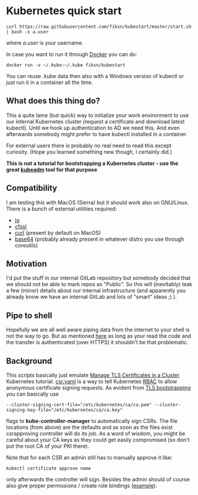 # Kubernetes quick start

```
curl https://raw.githubusercontent.com/fiksn/kubestart/master/start.sh | bash -s a.user
```
where *a.user* is your username.

In case you want to run it through [Docker](https://www.docker.com/) you can do:

```
docker run -v ~/.kube:~/.kube fiksn/kubestart
```

You can reuse .kube data then also with a Windows version of kubectl or just run it in a container all the time.

## What does this thing do?

This a quite lame (but quick) way to initialize your work environment to use our internal Kubernetes cluster (request a certificate and download latest kubectl). Until we hook up authentication to AD we need this.
And even afterwards somebody might prefer to have kubectl installed in a container.

For external users there is probably no real need to read this except curiosity. (Hope you learned something new though, I certainly did.)

**This is not a tutorial for bootstrapping a Kubernetes cluster - use the great [kubeadm](https://kubernetes.io/docs/setup/independent/create-cluster-kubeadm/) tool for that purpose**

## Compatibility

I am testing this with MacOS (Sierra) but it should work also on GNU/Linux.
There is a bunch of external utilities required: 
* [jq](https://stedolan.github.io/jq/)
* [cfssl](https://www.cfssl.org/)
* [curl](https://curl.haxx.se/) (present by default on MacOS)
* [base64](https://linux.die.net/man/1/base64) (probably already present in whatever distro you use through coreutils)

## Motivation

I'd put the stuff in our internal GitLab repository but somebody decided that we should not be able to mark repos as "Public".
So this will (inevitably) leak a few (minor) details about our internal infrastructure (and apparently you already know we have an internal GitLab and lots of "smart" ideas ;) ).

## Pipe to shell

Hopefully we are all well aware piping data from the internet to your shell is not the way to go. But as mentioned [here](https://medium.com/@ewindisch/curl-bash-a-victimless-crime-d6676eb607c9) 
as long as your read the code and the transfer is authenticated (over HTTPS) it shouldn't be that problematic.

## Background
This scripts basically just emulate [Manage TLS Certificates in a Cluster](https://kubernetes.io/docs/tasks/tls/managing-tls-in-a-cluster/) Kubernetes tutorial.
[csr.yaml](./csr.yaml) is a way to tell Kubernetes [RBAC](https://kubernetes.io/docs/admin/authorization/rbac/) to allow anonymous certificate signing requests. As evident from [TLS bootstrapping](https://kubernetes.io/docs/admin/kubelet-tls-bootstrapping/) you can basically use 

```
--cluster-signing-cert-file="/etc/kubernetes/ca/ca.pem" --cluster-signing-key-file="/etc/kubernetes/ca/ca.key" 
```

flags to **kube-controller-manager** to automatically sign CSRs. The file locations (from above) are the defaults and as soon as the files exist csrapproving controller will do its job. As a word of wisdom, you might be careful about your CA keys as they could get easily compromised (so don't put the root CA of your PKI there).

Note that for each CSR an admin still has to manually approve it like:

```
kubectl certificate approve name
```

only afterwards the controller will sign. Besides the admin should of course also give proper permissions / create role bindings ([example](./binding.yaml)).
